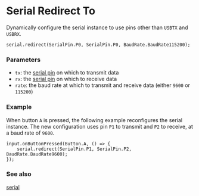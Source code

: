 # Serial Redirect To

Dynamically configure the serial instance to use pins other than `USBTX` and `USBRX`.

```sig
serial.redirect(SerialPin.P0, SerialPin.P0, BaudRate.BaudRate115200);
```

### Parameters

* `tx`: the [serial pin](/device/pins) on which to transmit data 
* `rx`: the [serial pin](/device/pins) on which to receive data 
* `rate`: the baud rate at which to transmit and receive data (either `9600` or `115200`)

### Example

When button `A` is pressed, the following example reconfigures the serial instance. The new configuration uses pin `P1` to transmit and `P2` to receive, at a baud rate of `9600`.

```blocks
input.onButtonPressed(Button.A, () => {
    serial.redirect(SerialPin.P1, SerialPin.P2, BaudRate.BaudRate9600);
});
```

### See also

[serial](/device/serial)